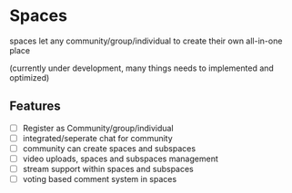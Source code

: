 # Spaces
spaces let any community/group/individual to create their own all-in-one place

(currently under development, many things needs to implemented and optimized)

## Features
 - [ ] Register as Community/group/individual
 - [ ] integrated/seperate chat for community
 - [ ] community can create spaces and subspaces
 - [ ] video uploads, spaces and subspaces management
 - [ ] stream support within spaces and subspaces
 - [ ] voting based comment system in spaces